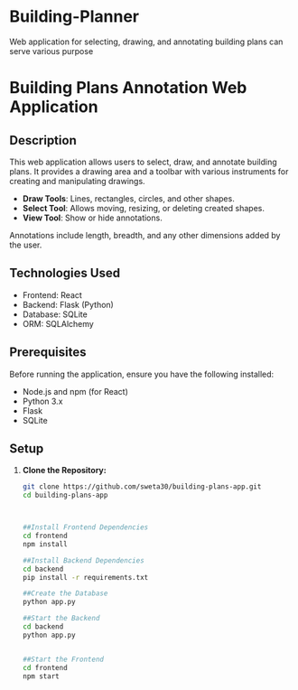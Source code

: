 # Building-Planner
Web application for selecting, drawing, and annotating building plans can serve various purpose
# Building Plans Annotation Web Application

## Description

This web application allows users to select, draw, and annotate building plans. It provides a drawing area and a toolbar with various instruments for creating and manipulating drawings.

- **Draw Tools**: Lines, rectangles, circles, and other shapes.
- **Select Tool**: Allows moving, resizing, or deleting created shapes.
- **View Tool**: Show or hide annotations.

Annotations include length, breadth, and any other dimensions added by the user.

## Technologies Used

- Frontend: React
- Backend: Flask (Python)
- Database: SQLite
- ORM: SQLAlchemy

## Prerequisites

Before running the application, ensure you have the following installed:

- Node.js and npm (for React)
- Python 3.x
- Flask
- SQLite

## Setup

1. **Clone the Repository:**
   ```bash
   git clone https://github.com/sweta30/building-plans-app.git
   cd building-plans-app



   ##Install Frontend Dependencies
   cd frontend
   npm install

   ##Install Backend Dependencies
   cd backend
   pip install -r requirements.txt

   ##Create the Database
   python app.py

   ##Start the Backend
   cd backend
   python app.py


   ##Start the Frontend
   cd frontend
   npm start

